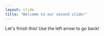```yaml
---
layout: slide
title: "Welcome to our second slide!"
---
```

Let's finish this!
Use the left arrow to go back!
